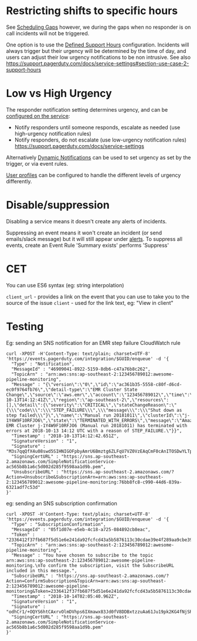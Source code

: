 # Restricting shifts to specific hours

See [Scheduling Gaps](https://support.pagerduty.com/docs/schedules#section-scheduling-gaps) however, we during the gaps when no responder is on call incidents will not be triggered.

One option is to use the [Defined Support Hours](https://support.pageraduty.com/docs/dynamic-notifications#section-defined-support-hours) configuration. Incidents will always trigger but their urgency will be determined by the time of day, and users can adjust their low urgency notifications to be non intrusive. See also https://support.pagerduty.com/docs/service-settings#section-use-case-2-support-hours

# Low vs High Urgency

The responder notification setting determines urgency, and can be [configured on the service](https://support.pagerduty.com/docs/service-settings#section-step-1-configure-service):
* Notify responders until someone responds, escalate as needed (use high-urgency notification rules)
* Notify responders, do not escalate (use low-urgency notification rules)
https://support.pagerduty.com/docs/service-settings

Alternatively [Dynamic Notifications](https://support.pagerduty.com/v1/docs/dynamic-notifications) can be used to set urgency as set by the trigger, or via event rules.

[User profiles](https://support.pagerduty.com/docs/service-settings#section-step-2-configure-user-profiles) can be configured to handle the different levels of urgency differently.

# Disable/suppression

Disabling a service means it doesn't create any alerts of incidents.

Suppressing an event means it won't create an incident (or send emails/slack message) but it will still appear under [alerts](https://seek-jobs.pagerduty.com/alerts).
To suppress all events, create an Event Rule 'Summary exists' performs 'Suppress'


# CET

You can use ES6 syntax (eg: string interpolation)

`client_url` - provides a link on the event that you can use to take you to the source of the issue
`client` - used for the link text, eg: "View in client"

# Testing

Eg: sending an SNS notification for an EMR step failure CloudWatch rule

```
curl -XPOST -H'Content-Type: text/plain; charset=UTF-8' 'https://events.pagerduty.com/integration/$GUID/enqueue' -d '{
  "Type" : "Notification",
  "MessageId" : "46909041-8922-5159-8db6-c47a76b8c262",
  "TopicArn" : "arn:aws:sns:ap-southeast-2:123456789012:awesome-pipeline-monitoring",
  "Message" : "{\"version\":\"0\",\"id\":\"ac361b35-5558-c80f-d6cd-ec0f9764fb76\",\"detail-type\":\"EMR Cluster State Change\",\"source\":\"aws.emr\",\"account\":\"123456789012\",\"time\":\"2018-10-13T14:12:41Z\",\"region\":\"ap-southeast-2\",\"resources\":[],\"detail\":{\"severity\":\"CRITICAL\",\"stateChangeReason\":\"{\\\"code\\\":\\\"STEP_FAILURE\\\",\\\"message\\\":\\\"Shut down as step failed\\\"}\",\"name\":\"Manual run 20181011\",\"clusterId\":\"j-1Y4W9F10RFJO6\",\"state\":\"TERMINATED_WITH_ERRORS\",\"message\":\"Amazon EMR Cluster j-1Y4W9F10RFJO6 (Manual run 20181011) has terminated with errors at 2018-10-13 14:12 UTC with a reason of STEP_FAILURE.\"}}",
  "Timestamp" : "2018-10-13T14:12:42.651Z",
  "SignatureVersion" : "1",
  "Signature" : "M3s7qqQfX4u08swd5SIHNIGOFpbyAmrU6Bmztg6ZLFqU7VZ0VzEAqCmF0cAnITOSDwYLTpzH8wZfdiYxcGGQnf0oltgWRy0CG/i1Z1/J7CWjcGpuyylKTaTod4K+pnCuXVYMB25epm2SDnP4lAP491zJr2OmHD54a8MSYc4io4MabCt3R14rt3KQGyNr4MeGGbGsj1u9it3Exyf5Zdcc9XNjZbQuEbe1F/9do/YJfXMXdYzaeIuxUKzoBNi9TeBN18xoTjlx6Kw4cTltxPo0rtstcAMcBdxl4em5KVwXRO34Hb7dI7URoZtQHRqul7mOUtxov8B+V8q+LDa19IeoZg==",
  "SigningCertURL" : "https://sns.ap-southeast-2.amazonaws.com/SimpleNotificationService-ac565b8b1a6c5d002d285f9598aa1d9b.pem",
  "UnsubscribeURL" : "https://sns.ap-southeast-2.amazonaws.com/?Action=Unsubscribe&SubscriptionArn=arn:aws:sns:ap-southeast-2:123456789012:awesome-pipeline-monitoring:76bb8fc8-c990-44d6-839a-6321adf7c53d"
}'
```

eg: sending an SNS subscription confirmation


```
curl -XPOST -H'Content-Type: text/plain; charset=UTF-8' 'https://events.pagerduty.com/integration/$GUID/enqueue' -d '{
  "Type" : "SubscriptionConfirmation",
  "MessageId" : "05f1d07e-e5eb-4c18-a725-084892cb8eac",
  "Token" : "2336412f37fb687f5d51e6e241da92fcfcd43a5b5876113c30cdae39e4f289aa9cbe39e0a92fe752d6a1f7497d7e7b178c60527899dcb2346d5d83f294219a518a2d456a0f888fec12f059508c804058ea36570177cd833aec8d033b810c315e4ca2d37184e358a6c47112502ba468b5428ffdb454005e5b6590e457fc37464b",
  "TopicArn" : "arn:aws:sns:ap-southeast-2:123456789012:awesome-pipeline-monitoring",
  "Message" : "You have chosen to subscribe to the topic arn:aws:sns:ap-southeast-2:123456789012:awesome-pipeline-monitoring.\nTo confirm the subscription, visit the SubscribeURL included in this message.",
  "SubscribeURL" : "https://sns.ap-southeast-2.amazonaws.com/?Action=ConfirmSubscription&TopicArn=arn:aws:sns:ap-southeast-2:123456789012:awesome-pipeline-monitoring&Token=2336412f37fb687f5d51e6e241da92fcfcd43a5b5876113c30cdae39e4f289aa9cbe39e0a92fe752d6a1f7497d7e7b178c60527899dcb2346d5d83f294219a518a2d456a0f888fec12f059508c804058ea36570177cd833aec8d033b810c315e4ca2d37184e358a6c47112502ba468b5428ffdb454005e5b6590e457fc37464b",
  "Timestamp" : "2018-10-14T02:05:40.962Z",
  "SignatureVersion" : "1",
  "Signature" : "odhCr1/+OQYS6htCAxrvOlmDVhps6IXmawx83Jd0fV8DDBxtzzuAa61Ju19pk2KG4fNjSRJedrUGbVvudZIKB0+Kdzualt+E4Zbcqt5mQq40rtcYN85wxQ5xM68iG55g1ZpprdftbQ+NIxi2jP7SYY4SwaxPgZ6nSq7qUMDw2pwNvYhgwEx8Bt8bokhZKY+2C6yCi45ESHmb26C5eYsxbHCKCrNa/tBtNO0ai4v8iXDiKJX7IdKRZ6hYATDd+n9H5SYi57z7LX1EWLJNGPOUurd+XHmmCZr+jKQn2DtpW7XhxxZcFOxg3gLB3Q9EXQiHHFy2BoMCNXTXC7Dk2xgWzQ==",
  "SigningCertURL" : "https://sns.ap-southeast-2.amazonaws.com/SimpleNotificationService-ac565b8b1a6c5d002d285f9598aa1d9b.pem"
}'
```
